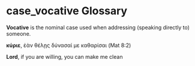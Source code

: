 # case_vocative Glossary

**Vocative** is the nominal case used when addressing (speaking directly to) someone.

**κύριε**, ἐὰν θέλῃς δύνασαί με καθαρίσαι (Mat 8:2)
	
**Lord**, if you are willing, you can make me clean

